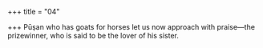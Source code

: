 +++
title = "04"

+++
Pūṣan who has goats for horses let us now approach with praise—the  prizewinner,
who is said to be the lover of his sister.